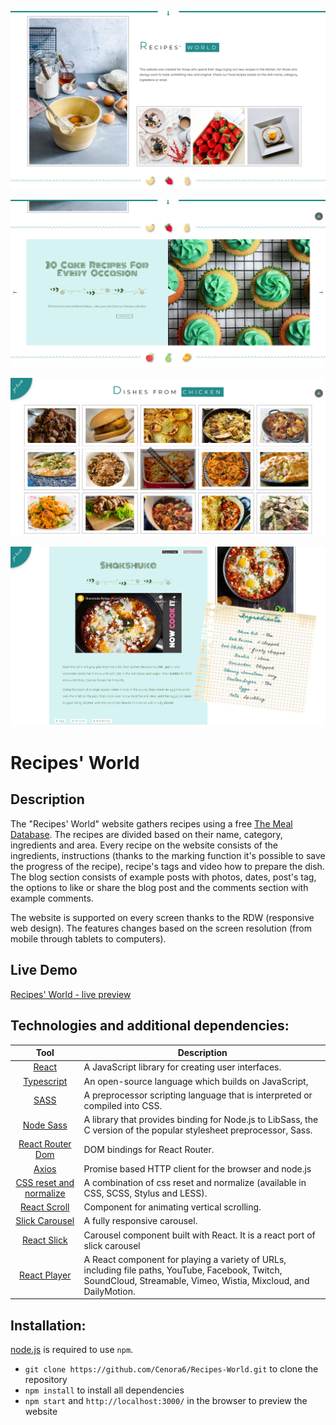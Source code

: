 ![](src/assets/preview/preview1.png)

![](src/assets/preview/preview2.png)

![](src/assets/preview/preview3.png)

![](src/assets/preview/preview4.png)

# Recipes' World

## Description

The "Recipes' World" website gathers recipes using a free [The Meal Database](https://www.themealdb.com/). The recipes are divided based on their name, category, ingredients and area. Every recipe on the website consists of the ingredients, instructions (thanks to the marking function it's possible to save the progress of the recipe), recipe's tags and video how to prepare the dish. The blog section consists of example posts with photos, dates, post's tag, the options to like or share the blog post and the comments section with example comments.

The website is supported on every screen thanks to the RDW (responsive web design). The features changes based on the screen resolution (from mobile through tablets to computers). 

## Live Demo
[Recipes' World - live preview](https://cenora6.github.io/Recipes-World/)
 
## Technologies and additional dependencies:

| Tool | Description |
| :-------------:|--------------|
| [React](https://www.npmjs.com/package/react/) | A JavaScript library for creating user interfaces. |
| [Typescript](https://www.npmjs.com/package/typescript/) | An open-source language which builds on JavaScript, |
| [SASS](https://www.npmjs.com/package/sass/) | A preprocessor scripting language that is interpreted or compiled into CSS.  |
| [Node Sass](https://www.npmjs.com/package/node-sass/) | A library that provides binding for Node.js to LibSass, the C version of the popular stylesheet preprocessor, Sass. |
| [React Router Dom](https://www.npmjs.com/package/react-router-dom/) | DOM bindings for React Router. |
| [Axios](https://www.npmjs.com/package/axios/) | Promise based HTTP client for the browser and node.js |
| [CSS reset and normalize](https://www.npmjs.com/package/css-reset-and-normalize) | A combination of css reset and normalize (available in CSS, SCSS, Stylus and LESS). |
| [React Scroll](https://www.npmjs.com/package/react-scroll/) | Component for animating vertical scrolling. | 
| [Slick Carousel](https://www.npmjs.com/package/slick-carousel) | A fully responsive carousel. | 
| [React Slick](https://www.npmjs.com/package/react-slick) | Carousel component built with React. It is a react port of slick carousel | 
| [React Player](https://www.npmjs.com/package/react-player) | A React component for playing a variety of URLs, including file paths, YouTube, Facebook, Twitch, SoundCloud, Streamable, Vimeo, Wistia, Mixcloud, and DailyMotion. | 

## Installation:
[node.js](http://nodejs.org/download/) is required to use ``npm``.

-  ```git clone https://github.com/Cenora6/Recipes-World.git``` to clone the repository
- ```npm install``` to install all dependencies
- ```npm start``` and ```http://localhost:3000/``` in the browser to preview the website
